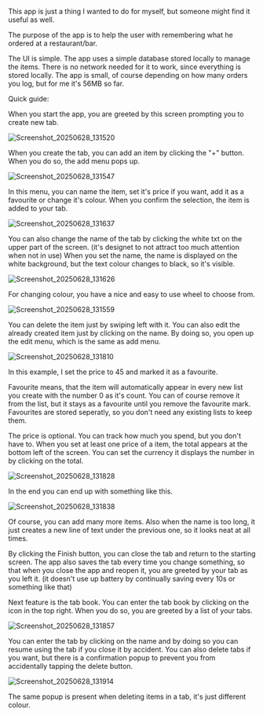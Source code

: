 This app is just a thing I wanted to do for myself, but someone might find it useful as well.

The purpose of the app is to help the user with remembering what he ordered at a restaurant/bar.

The UI is simple.
The app uses a simple database stored locally to manage the items.
There is no network needed for it to work, since everything is stored locally.
The app is small, of course depending on how many orders you log, but for me it's 56MB so far.

Quick guide:

When you start the app, you are greeted by this screen prompting you to create new tab.

![Screenshot_20250628_131520](https://github.com/user-attachments/assets/c4f4e765-83d0-4613-a50c-f64ce768ccad)

When you create the tab, you can add an item by clicking the "+" button.
When you do so, the add menu pops up.

![Screenshot_20250628_131547](https://github.com/user-attachments/assets/44aa8c0f-cfe4-4872-a33a-97f840657f6f)

In this menu, you can name the item, set it's price if you want, add it as a favourite or change it's colour.
When you confirm the selection, the item is added to your tab. 

![Screenshot_20250628_131637](https://github.com/user-attachments/assets/b38b6870-ecf4-4fce-a405-b345db67d382)

You can also change the name of the tab by clicking the white txt on the upper part of the screen.
(it's designet to not attract too much attention when not in use)
When you set the name, the name is displayed on the white background, but the text colour changes to black, so it's visible.

![Screenshot_20250628_131626](https://github.com/user-attachments/assets/af1e4d69-ec44-4916-8e99-fb16152fc056)

For changing colour, you have a nice and easy to use wheel to choose from.

![Screenshot_20250628_131559](https://github.com/user-attachments/assets/90d76624-862d-4d36-a805-07c6235ab78c)

You can delete the item just by swiping left with it.
You can also edit the already created item just by clicking on the name.
By doing so, you open up the edit menu, which is the same as add menu.

![Screenshot_20250628_131810](https://github.com/user-attachments/assets/8c1bce7e-08f5-4548-910c-fd555bb95f73)

In this example, I set the price to 45 and marked it as a favourite.

Favourite means, that the item will automatically appear in every new list you create with the number 0 as it's count.
You can of course remove it from the list, but it stays as a favourite until you remove the favourite mark.
Favourites are stored seperatly, so you don't need any existing lists to keep them.

The price is optional. You can track how much you spend, but you don't have to. 
When you set at least one price of a item, the total appears at the bottom left of the screen.
You can set the currency it displays the number in by clicking on the total. 

![Screenshot_20250628_131828](https://github.com/user-attachments/assets/973c3231-a33b-433f-9525-c49b820bc9a2)

In the end you can end up with something like this.

![Screenshot_20250628_131838](https://github.com/user-attachments/assets/4a32fd93-47c3-44ac-b7cb-93f92d1be391)

Of course, you can add many more items.
Also when the name is too long, it just creates a new line of text under the previous one, so it looks neat at all times.

By clicking the Finish button, you can close the tab and return to the starting screen.
The app also saves the tab every time you change something, so that when you close the app and reopen it, you are greeted by your tab as you left it.
(it doesn't use up battery by continually saving every 10s or something like that)

Next feature is the tab book. 
You can enter the tab book by clicking on the icon in the top right.
When you do so, you are greeted by a list of your tabs.

![Screenshot_20250628_131857](https://github.com/user-attachments/assets/fa083e59-0fd5-48ba-b60e-d61c65d2ecfd)

You can enter the tab by clicking on the name and by doing so you can resume using the tab if you close it by accident.
You can also delete tabs if you want, but there is a confirmation popup to prevent you from accidentally tapping the delete button.

![Screenshot_20250628_131914](https://github.com/user-attachments/assets/3ba301b7-f024-4c68-aa73-0c7fd9400c94)

The same popup is present when deleting items in a tab, it's just different colour.

